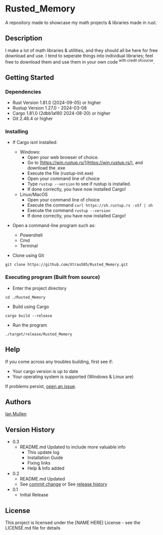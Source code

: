 # Rusted_Memory

A repository made to showcase my math projects & libraries made in rust.

## Description

I make a lot of math libraries & utilities, and they should all be here for free download and use.
I tend to seperate things into individual libraries; feel free to download them and use them in your own code <sup>with credit ofcourse</sup>.

## Getting Started

### Dependencies

* Rust Version 1.81.0 (2024-09-05) or higher
* Rustup Version 1.27.0 - 2024-03-08
* Cargo 1.81.0 (2dbb1af80 2024-08-20) or higher
* Git 2.46.4 or higher

### Installing

* If Cargo isnt installed:
    * Windows:
        * Open your web browser of choice.
        * Go to [https://win.rustup.rs/](https://win.rustup.rs/), and download the .exe
        * Execute the file (rustup-init.exe)
        * Open your command line of choice
        * Type `rustup --version` to see if rustup is installed.
        * If done correctly, you have now installed Cargo!
    * Linux/MacOS
        * Open your command line of choice
        * Execute the command `curl https://sh.rustup.rs -sSf | sh`
        * Execute the command `rustup --version`
        * If done correctly, you have now installed Cargo!

* Open a command-line program such as:
    * Powershell
    * Cmd
    * Terminal
* Clone using Git
```
git clone https://github.com/Xtrau505/Rusted_Memory.git
```

### Executing program (Built from source)

* Enter the project directory
```
cd ./Rusted_Memory
```
* Build using Cargo
```
cargo build --release
```
* Run the program
```
./target/release/Rusted_Memory
```

## Help

If you come across any troubles building, first see if:
* Your cargo version is up to date
* Your operating system is supported (Windows & Linux are)

If problems persist, [open an issue](https://github.com/Xtrau505/Rusted_Memory/issues).

## Authors

[Ian Mullen](mailto:zephyros@zephyros1938.org)

## Version History
* 0.3
    * README.md Updated to include more valuable info
        * This update log
        * Installation Guide
        * Fixing links
        * Help & Info added
* 0.2
    * README.md Updated
    * See [commit change](https://github.com/Xtrau505/Rusted_Memory/graphs/commit-activity) or See [release history](https://github.com/Xtrau505/Rusted_Memory/releases)
* 0.1
    * Initial Release

## License

This project is licensed under the [NAME HERE] License - see the LICENSE.md file for details
